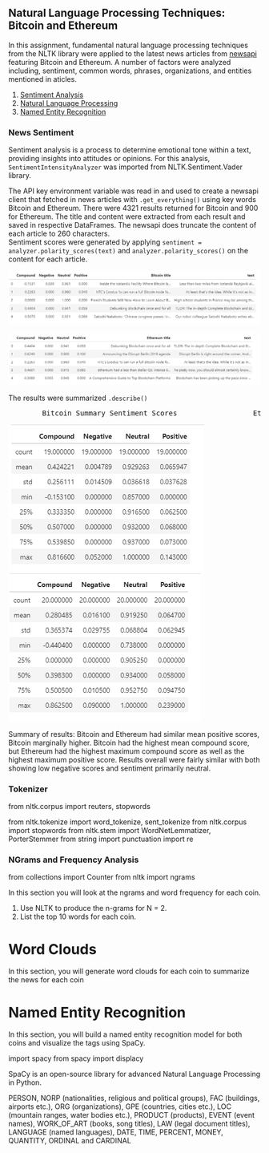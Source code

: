 ## Natural Language Processing Techniques: Bitcoin and Ethereum

In this assignment, fundamental natural language processing techniques from the NLTK library were applied to the latest news articles from [newsapi](https://newsapi.org/) featuring Bitcoin and Ethereum.  A number of factors were analyzed including, sentiment, common words, phrases, organizations, and entities mentioned in aticles.  

1. [Sentiment Analysis](#Sentiment-Analysis)
2. [Natural Language Processing](#Natural-Language-Processing)
3. [Named Entity Recognition](#Named-Entity-Recognition)


### News Sentiment

Sentiment analysis is a process to determine emotional tone within a text, providing insights into attitudes or opinions. For this analysis, `SentimentIntensityAnalyzer` was imported from NLTK.Sentiment.Vader library. 

The API key environment variable was read in and used to create a newsapi client that fetched in news articles with `.get_everything()` using key words Bitcoin and Ethereum. There were 4321 results returned for Bitcoin and 900 for Ethereum. The title and content were extracted from each result and saved in respective DataFrames. The newsapi does truncate the content of each article to 260 characters.  
Sentiment scores were generated by applying `sentiment = analyzer.polarity_scores(text)` and `analyzer.polarity_scores()` on the content for each article. 

![btc_polarity](Images/btc_polarity.png) 

![eth_polarity](Images/eth_polarity.png)

The results were summarized `.describe()`

<pre>
        Bitcoin Summary Sentiment Scores                  Ethereum Summary Sentiment Scores
</pre>
![btc_describe](Images/btc_describe.png)   ![eth_describe](Images/eth_describe.png)

Summary of results: Bitcoin and Ethereum had similar mean positive scores, Bitcoin marginally higher. Bitcoin had the highest mean compound score, but Ethereum had the highest maximum compound score as well as the highest maximum positive score. Results overall were fairly similar with both showing low negative scores and sentiment primarily neutral. 


### Tokenizer

from nltk.corpus import reuters, stopwords


from nltk.tokenize import word_tokenize, sent_tokenize
from nltk.corpus import stopwords
from nltk.stem import WordNetLemmatizer, PorterStemmer
from string import punctuation
import re


### NGrams and Frequency Analysis

from collections import Counter
from nltk import ngrams

In this section you will look at the ngrams and word frequency for each coin. 

1. Use NLTK to produce the n-grams for N = 2. 
2. List the top 10 words for each coin. 


# Word Clouds

In this section, you will generate word clouds for each coin to summarize the news for each coin


# Named Entity Recognition

In this section, you will build a named entity recognition model for both coins and visualize the tags using SpaCy.

import spacy
from spacy import displacy

SpaCy is an open-source library for advanced Natural Language Processing in Python.

PERSON, NORP (nationalities, religious and political groups), FAC (buildings, airports etc.), ORG (organizations), GPE (countries, cities etc.), LOC (mountain ranges, water bodies etc.), PRODUCT (products), EVENT (event names), WORK_OF_ART (books, song titles), LAW (legal document titles), LANGUAGE (named languages), DATE, TIME, PERCENT, MONEY, QUANTITY, ORDINAL and CARDINAL

